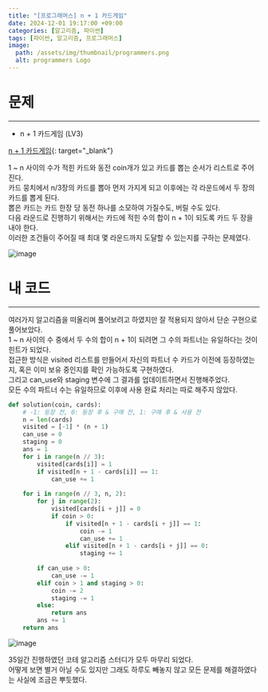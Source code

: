 ```yaml
---
title: "[프로그래머스] n + 1 카드게임"
date: 2024-12-01 19:17:00 +09:00
categories: [알고리즘, 파이썬]
tags: [파이썬, 알고리즘, 프로그래머스]
image:
  path: /assets/img/thumbnail/programmers.png
  alt: programmers Logo
---
```

# 문제
---
- n + 1 카드게임 (LV3)

[n + 1 카드게임](https://school.programmers.co.kr/learn/courses/30/lessons/258707){: target="_blank"}

1 ~ n 사이의 수가 적힌 카드와 동전 coin개가 있고 카드를 뽑는 순서가 리스트로 주어진다.   
카드 뭉치에서 n/3장의 카드를 뽑아 먼저 가지게 되고 이후에는 각 라운드에서 두 장의 카드를 뽑게 된다.   
뽑은 카드는 카드 한장 당 동전 하나를 소모하여 가질수도, 버릴 수도 있다.   
다음 라운드로 진행하기 위해서는 카드에 적힌 수의 합이 n + 1이 되도록 카드 두 장을 내야 한다.   
이러한 조건들이 주어질 때 최대 몇 라운드까지 도달할 수 있는지를 구하는 문제였다.   

![image](https://github.com/user-attachments/assets/294bcf98-7260-4bef-a361-3e918c787d35)

# 내 코드
---
여러가지 알고리즘을 떠올리며 풀어보려고 하였지만 잘 적용되지 않아서 단순 구현으로 풀어보았다.   
1 ~ n 사이의 수 중에서 두 수의 합이 n + 1이 되려면 그 수의 파트너는 유일하다는 것이 힌트가 되었다.   
접근한 방식은 visited 리스트를 만들어서 자신의 파트너 수 카드가 이전에 등장하였는지, 혹은 이미 보유 중인지를 확인 가능하도록 구현하였다.   
그리고 can_use와 staging 변수에 그 결과를 업데이트하면서 진행해주었다.   
모든 수의 파트너 수는 유일하므로 이후에 사용 완료 처리는 따로 해주지 않았다.   

```python
def solution(coin, cards):
    # -1: 등장 전, 0: 등장 후 & 구매 전, 1: 구매 후 & 사용 전
    n = len(cards)
    visited = [-1] * (n + 1)
    can_use = 0
    staging = 0
    ans = 1
    for i in range(n // 3):
        visited[cards[i]] = 1
        if visited[n + 1 - cards[i]] == 1:
            can_use += 1
    
    for i in range(n // 3, n, 2):
        for j in range(2):
            visited[cards[i + j]] = 0
            if coin > 0:
                if visited[n + 1 - cards[i + j]] == 1:
                    coin -= 1
                    can_use += 1
                elif visited[n + 1 - cards[i + j]] == 0:
                    staging += 1
        
        if can_use > 0:
            can_use -= 1
        elif coin > 1 and staging > 0:
            coin -= 2
            staging -= 1
        else:
            return ans
        ans += 1
    return ans
```

![image](https://github.com/user-attachments/assets/a62d2ab0-def7-4d1c-85ff-341606a59ee1)

35일간 진행하였던 코테 알고리즘 스터디가 모두 마무리 되었다.   
어떻게 보면 별거 아닐 수도 있지만 그래도 하루도 빼놓지 않고 모든 문제를 해결하였다는 사실에 조금은 뿌듯했다.   
